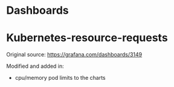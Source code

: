 Dashboards
=============

# Kubernetes-resource-requests

Original source: https://grafana.com/dashboards/3149

Modified and added in:
* cpu/memory pod limits to the charts
